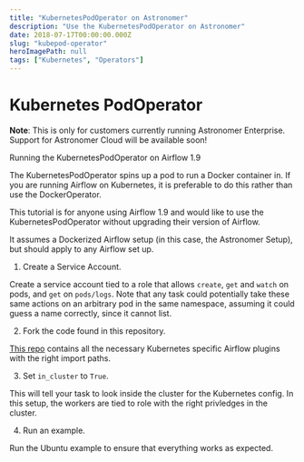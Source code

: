 ```yaml
---
title: "KubernetesPodOperator on Astronomer"
description: "Use the KubernetesPodOperator on Astronomer"
date: 2018-07-17T00:00:00.000Z
slug: "kubepod-operator"
heroImagePath: null
tags: ["Kubernetes", "Operators"]
---
```



# Kubernetes PodOperator

**Note**: This is only for customers currently running Astronomer Enterprise. Support for Astronomer Cloud will be available soon!

Running the KubernetesPodOperator on Airflow 1.9

The KubernetesPodOperator spins up a pod to run a Docker container in. If you are running Airflow on Kubernetes, it is preferable to do this rather than use the DockerOperator.

This tutorial is for anyone using Airflow 1.9 and would like to use the KubernetesPodOperator without upgrading their version of Airflow.

It assumes a Dockerized Airflow setup (in this case, the Astronomer Setup), but should apply to any Airflow set up.


1. Create a Service Account.

Create a service account tied to a role that allows `create`, `get` and `watch` on pods, and `get` on `pods/logs`. Note that any task could potentially take these same actions on an arbitrary pod in the same namespace, assuming it could guess a name correctly, since it cannot list.

2. Fork the code found in this repository.

[This repo](https://github.com/airflow-plugins/example_kubernetes_pod) contains all the necessary Kubernetes specific Airflow plugins with the right import paths.

3. Set `in_cluster` to `True`.

This will tell your task to look inside the cluster for the Kubernetes config. In this setup, the workers are tied to role with the right privledges in the cluster.

4. Run an example.

Run the Ubuntu example to ensure that everything works as expected.
